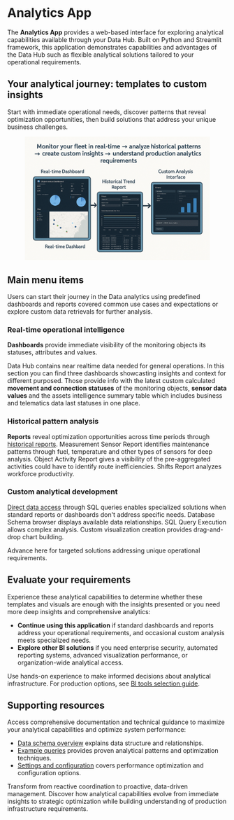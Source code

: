 # Analytics App

The **Analytics App** provides a web-based interface for exploring analytical capabilities available through your Data Hub. Built on Python and Streamlit framework, this application demonstrates capabilities and advantages of the Data Hub such as flexible analytical solutions tailored to your operational requirements.

## Your analytical journey: templates to custom insights

Start with immediate operational needs, discover patterns that reveal optimization opportunities, then build solutions that address your unique business challenges.

<figure><img src="../.gitbook/assets/image.png" alt=""><figcaption></figcaption></figure>

## Main menu items

Users can start their journey in the Data analytics using predefined dashboards and reports covered common use cases and expectations or explore custom data retrievals for further analysis.

### Real-time operational intelligence

**Dashboards** provide immediate visibility of the monitoring objects its statuses, attributes and values.

Data Hub contains near realtime data needed for general operations. In this section you can find three dashboards showcasting insights and context for different purposed. Those provide info with the latest custom calculated **movement and connection statuses** of the monitoring objects, **sensor data values** and the assets intelligence summary table which includes business and telematics data last statuses in one place.

### Historical pattern analysis

**Reports** reveal optimization opportunities across time periods through [historical reports](../data-hub/analytic-data-hub-app/historical-reports.md). Measurement Sensor Report identifies maintenance patterns through fuel, temperature and other types of sensors for deep analysis. Object Activity Report gives a visibility of the pre-aggregated activities could have to identify route inefficiencies. Shifts Report analyzes workforce productivity.

### Custom analytical development

[Direct data access](custom-analysis-sql-configurator/) through SQL queries enables specialized solutions when standard reports or dashboards don't address specific needs. Database Schema browser displays available data relationships. SQL Query Execution allows complex analysis. Custom visualization creation provides drag-and-drop chart building.

Advance here for targeted solutions addressing unique operational requirements.

## Evaluate your requirements

Experience these analytical capabilities to determine whether these templates and visuals are enough with the insights presented or you need more deep insights and comprehensive analytics:

* **Continue using this application** if standard dashboards and reports address your operational requirements, and occasional custom analysis meets specialized needs.
* **Explore other BI solutions** if you need enterprise security, automated reporting systems, advanced visualization performance, or organization-wide analytical access.

Use hands-on experience to make informed decisions about analytical infrastructure. For production options, see [BI tools selection guide](../data-hub/connection-setup/selecting-bi-tools/).

## Supporting resources

Access comprehensive documentation and technical guidance to maximize your analytical capabilities and optimize system performance:

* [Data schema overview](../data-hub/schema-overview/) explains data structure and relationships.
* [Example queries](../data-hub/example-queries.md) provides proven analytical patterns and optimization techniques.
* [Settings and configuration](../data-hub/analytic-data-hub-app/settings-and-configuration.md) covers performance optimization and configuration options.

Transform from reactive coordination to proactive, data-driven management. Discover how analytical capabilities evolve from immediate insights to strategic optimization while building understanding of production infrastructure requirements.
